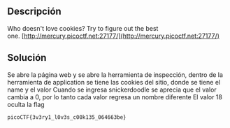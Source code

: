## Descripción
Who doesn't love cookies? Try to figure out the best one. [http://mercury.picoctf.net:27177/](http://mercury.picoctf.net:27177/)

## Solución
Se abre la página web y se abre la herramienta de inspección, dentro de la herramienta de application se tiene las cookies del sitio, donde se tiene el name y el valor
Cuando se ingresa snickerdoodle se aprecia que el valor cambia a 0, por lo tanto cada valor regresa un nombre diferente
El valor 18 oculta la flag
```
picoCTF{3v3ry1_l0v3s_c00k135_064663be}
```
